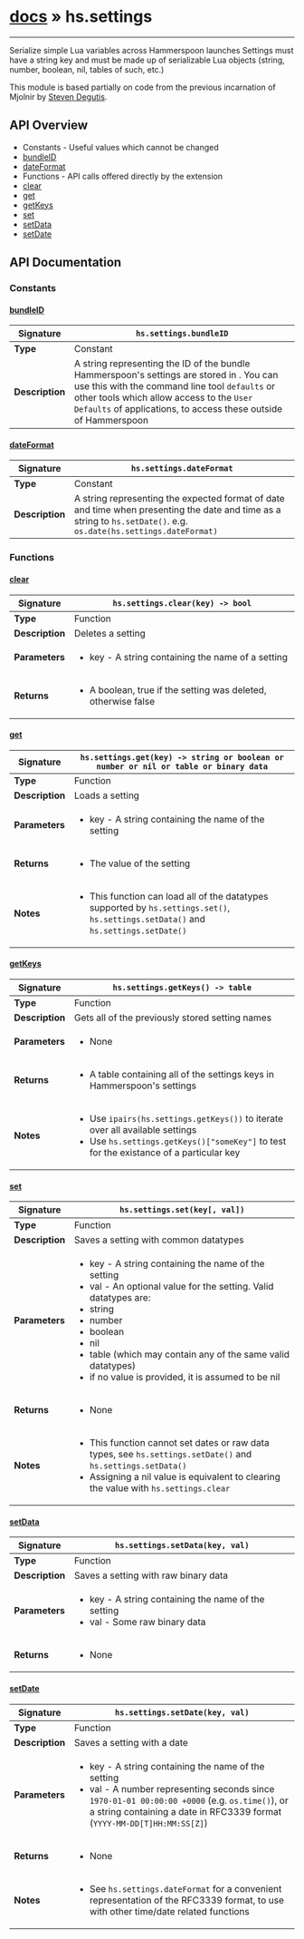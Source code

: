 # [docs](index.md) » hs.settings
---

Serialize simple Lua variables across Hammerspoon launches
Settings must have a string key and must be made up of serializable Lua objects (string, number, boolean, nil, tables of such, etc.)

This module is based partially on code from the previous incarnation of Mjolnir by [Steven Degutis](https://github.com/sdegutis/).


## API Overview
* Constants - Useful values which cannot be changed
 * [bundleID](#bundleid)
 * [dateFormat](#dateformat)
* Functions - API calls offered directly by the extension
 * [clear](#clear)
 * [get](#get)
 * [getKeys](#getkeys)
 * [set](#set)
 * [setData](#setdata)
 * [setDate](#setdate)

## API Documentation

### Constants

#### [bundleID](#bundleid)
| <span style="text-align: left;">**Signature**</span> | <span style="text-align: left;">`hs.settings.bundleID` </span>                                                |
| -----------------------------------------------------|---------------------------------------------------------------------------------------------------------|
| **Type**                                             | Constant                                                                                         |
| **Description**                                      | A string representing the ID of the bundle Hammerspoon's settings are stored in . You can use this with the command line tool `defaults` or other tools which allow access to the `User Defaults` of applications, to access these outside of Hammerspoon                                                                                         |

#### [dateFormat](#dateformat)
| <span style="text-align: left;">**Signature**</span> | <span style="text-align: left;">`hs.settings.dateFormat` </span>                                                |
| -----------------------------------------------------|---------------------------------------------------------------------------------------------------------|
| **Type**                                             | Constant                                                                                         |
| **Description**                                      | A string representing the expected format of date and time when presenting the date and time as a string to `hs.setDate()`.  e.g. `os.date(hs.settings.dateFormat)`                                                                                         |

### Functions

#### [clear](#clear)
| <span style="text-align: left;">**Signature**</span> | <span style="text-align: left;">`hs.settings.clear(key) -> bool` </span>                                                |
| -----------------------------------------------------|---------------------------------------------------------------------------------------------------------|
| **Type**                                             | Function                                                                                         |
| **Description**                                      | Deletes a setting                                                                                         |
| **Parameters**                                       | <ul><li>key - A string containing the name of a setting</li></ul> |
| **Returns**                                          | <ul><li>A boolean, true if the setting was deleted, otherwise false</li></ul>          |

#### [get](#get)
| <span style="text-align: left;">**Signature**</span> | <span style="text-align: left;">`hs.settings.get(key) -> string or boolean or number or nil or table or binary data` </span>                                                |
| -----------------------------------------------------|---------------------------------------------------------------------------------------------------------|
| **Type**                                             | Function                                                                                         |
| **Description**                                      | Loads a setting                                                                                         |
| **Parameters**                                       | <ul><li>key - A string containing the name of the setting</li></ul> |
| **Returns**                                          | <ul><li>The value of the setting</li></ul>          |
| **Notes**                                            | <ul><li>This function can load all of the datatypes supported by `hs.settings.set()`, `hs.settings.setData()` and `hs.settings.setDate()`</li></ul>                |

#### [getKeys](#getkeys)
| <span style="text-align: left;">**Signature**</span> | <span style="text-align: left;">`hs.settings.getKeys() -> table` </span>                                                |
| -----------------------------------------------------|---------------------------------------------------------------------------------------------------------|
| **Type**                                             | Function                                                                                         |
| **Description**                                      | Gets all of the previously stored setting names                                                                                         |
| **Parameters**                                       | <ul><li>None</li></ul> |
| **Returns**                                          | <ul><li>A table containing all of the settings keys in Hammerspoon's settings</li></ul>          |
| **Notes**                                            | <ul><li>Use `ipairs(hs.settings.getKeys())` to iterate over all available settings</li><li>Use `hs.settings.getKeys()["someKey"]` to test for the existance of a particular key</li></ul>                |

#### [set](#set)
| <span style="text-align: left;">**Signature**</span> | <span style="text-align: left;">`hs.settings.set(key[, val])` </span>                                                |
| -----------------------------------------------------|---------------------------------------------------------------------------------------------------------|
| **Type**                                             | Function                                                                                         |
| **Description**                                      | Saves a setting with common datatypes                                                                                         |
| **Parameters**                                       | <ul><li>key - A string containing the name of the setting</li><li>val - An optional value for the setting. Valid datatypes are:</li><li>  string</li><li>  number</li><li>  boolean</li><li>  nil</li><li>  table (which may contain any of the same valid datatypes)</li><li>if no value is provided, it is assumed to be nil</li></ul> |
| **Returns**                                          | <ul><li>None</li></ul>          |
| **Notes**                                            | <ul><li>This function cannot set dates or raw data types, see `hs.settings.setDate()` and `hs.settings.setData()`</li><li>Assigning a nil value is equivalent to clearing the value with `hs.settings.clear`</li></ul>                |

#### [setData](#setdata)
| <span style="text-align: left;">**Signature**</span> | <span style="text-align: left;">`hs.settings.setData(key, val)` </span>                                                |
| -----------------------------------------------------|---------------------------------------------------------------------------------------------------------|
| **Type**                                             | Function                                                                                         |
| **Description**                                      | Saves a setting with raw binary data                                                                                         |
| **Parameters**                                       | <ul><li>key - A string containing the name of the setting</li><li>val - Some raw binary data</li></ul> |
| **Returns**                                          | <ul><li>None</li></ul>          |

#### [setDate](#setdate)
| <span style="text-align: left;">**Signature**</span> | <span style="text-align: left;">`hs.settings.setDate(key, val)` </span>                                                |
| -----------------------------------------------------|---------------------------------------------------------------------------------------------------------|
| **Type**                                             | Function                                                                                         |
| **Description**                                      | Saves a setting with a date                                                                                         |
| **Parameters**                                       | <ul><li>key - A string containing the name of the setting</li><li>val - A number representing seconds since `1970-01-01 00:00:00 +0000` (e.g. `os.time()`), or a string containing a date in RFC3339 format (`YYYY-MM-DD[T]HH:MM:SS[Z]`)</li></ul> |
| **Returns**                                          | <ul><li>None</li></ul>          |
| **Notes**                                            | <ul><li>See `hs.settings.dateFormat` for a convenient representation of the RFC3339 format, to use with other time/date related functions</li></ul>                |

